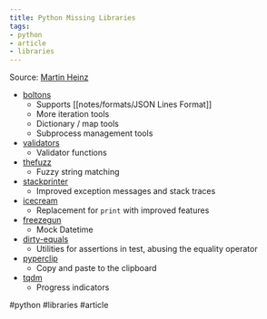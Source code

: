 ```yaml
---
title: Python Missing Libraries
tags:
- python
- article
- libraries
---
```


Source: [Martin Heinz](https://martinheinz.dev/blog/96?utm_source=tldrnewsletter)

- [boltons](https://boltons.readthedocs.io/en/latest/)
	- Supports [[notes/formats/JSON Lines Format]]
	- More iteration tools
	- Dictionary / map tools
	- Subprocess management tools
- [validators](https://github.com/python-validators/validators)
	- Validator functions
- [thefuzz](https://github.com/seatgeek/thefuzz)
	- Fuzzy string matching
- [stackprinter](https://github.com/cknd/stackprinter)
	- Improved exception messages and stack traces
- [icecream](https://github.com/gruns/icecream)
	- Replacement for `print` with improved features
- [freezegun](https://github.com/spulec/freezegun)
	- Mock Datetime
- [dirty-equals](https://github.com/samuelcolvin/dirty-equals)
	- Utilities for assertions in test, abusing the equality operator
- [pyperclip](https://github.com/asweigart/pyperclip)
	- Copy and paste to the clipboard
- [tqdm](https://github.com/tqdm/tqdm)
	- Progress indicators

#python #libraries #article